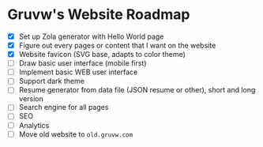 # Gruvw's Website Roadmap

- [X] Set up Zola generator with Hello World page
- [X] Figure out every pages or content that I want on the website
- [X] Website favicon (SVG base, adapts to color theme)
- [ ] Draw basic user interface (mobile first)
- [ ] Implement basic WEB user interface
- [ ] Support dark theme
- [ ] Resume generator from data file (JSON resume or other), short and long version
- [ ] Search engine for all pages
- [ ] SEO
- [ ] Analytics
- [ ] Move old website to `old.gruvw.com`
